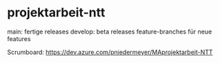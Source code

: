 # projektarbeit-ntt
main: fertige releases
develop: beta releases
feature-branches für neue features


Scrumboard: https://dev.azure.com/pniedermeyer/MAprojektarbeit-NTT
